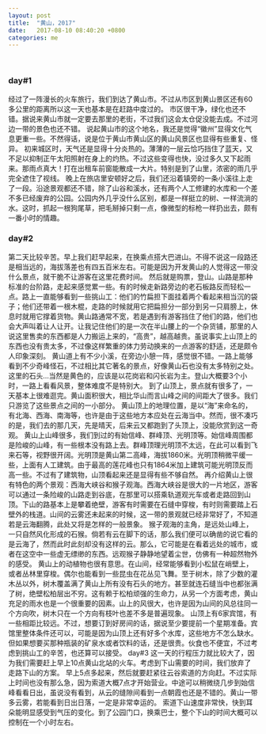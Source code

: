```yaml
---
layout: post
title:  "黄山，2017"
date:   2017-08-10 08:40:20 +0800
categories: me
---
```

 
### day#1

经过了一阵漫长的火车旅行，我们到达了黄山市。不过从市区到黄山景区还有60多公里的距离所以这一天也基本是在赶路中度过的。
市区很干净，绿化也还不错。据说来黄山市就一定要去那里的老街，不过我们这会太仓促没能去成。不过河边一带的景色也还不错。
说起黄山市的这个地名，我还是觉得“徽州”显得文化气息更重一些。不然得话，说是位于黄山市黄山区的黄山风景区也显得有些重复、怪异。
初来城区时，天气还是显得十分炎热的。薄薄的一层云恰巧挡住了蓝天，又不足以抑制正午太阳照射在身上的灼热。不过这些变得也快，没过多久又下起雨来。那雨点真大！打在出租车前窗能散成一大片。特别是到了山里，浓密的雨几乎完全遮住了视线。
晚上在旅店里安顿好之后，我们还沿着镇旁的一条小溪往上走了一段。沿途景观都还不错，除了山谷和溪水，还有两个人工修建的水库和一个差不多已经废弃的公园。公园内外几乎没什么区别，都是一样挺立的树、一样流淌的水。这时，抓起一根狗尾草，把毛掰掉只剩一点，像微型的标枪一样扔出去，颇有一番小时的情趣。
### day#2
第二天比较辛苦。早上我们赶早起来，在换乘点搭大巴进山。不得不说这一段路还是相当远的，海拔落差也有四五百米左右。可能是因为开发黄山的人觉得这一带没什么景点，就干脆不让游客在这里花费时间。
然后就是购票，登山。山路是那种标准的台阶路，走起来感觉累一些。有的时候走新路旁边的老石板路反而轻松一点。路上一直能够看到一些挑山工：他们的竹扁担下面挂着两个看起来相当沉的袋子；他们还带着一根木棍，走路的时候就用它把扁担分一部分到另一只肩膀上，休息时就用它撑着货物。黄山路通常不宽，若是遇到有游客挡住了他们的路，他们也会大声叫着让人让开。让我记住他们的是一次在半山腰上的一个杂货铺，那里的人说这里售卖的东西都是人力搬运上来的，“高贵”，越高越贵。虽说事实上山顶上的东西也没有贵太多，不过像这样繁重的体力劳动换来的一点游客的舒适，还是颇令人印象深刻。
黄山道上有不少小溪，在旁边小憩一阵，感觉很不错。一路上能够看到不少奇峰怪石，不过相比其它著名的景点，好像黄山石也没有太多特别之处。这里的石头...当然是黄色的，应该是以花岗岩和闪长岩为主。登山大概要3个小时，一路上看看风景，整体难度不是特别大。
到了山顶上，景点就有很多了，一天基本上很难逛完。黄山面积很大，相比华山而言山峰之间的间距大了很多。我们只游览了这些景点之间的一小部分。
黄山顶上的地理位置，是以“海”来命名的，有北海、西海、南海等，也许是由于这些地方本应处在云海当中。然而，很不凑巧的是，我们去的那几天，先是晴天，后来云又都跑到了头顶上，没能欣赏到这一奇观。
黄山上山峰很多，我们到过的有始信峰、群峰顶、光明顶等。始信峰周围都是险峻的山峰，有一些根本没有路上去。群峰顶理光明顶不太远，在此可以看到飞来石等，视野很开阔。光明顶是黄山第二高峰，海拔1860米。光明顶稍微平缓一些，上面有人工建筑。由于最高的莲花峰也只有1864米加上建筑可能光明顶反而高一些。不过有了建筑物，山顶看起来还是显得有些不够自然。
再介绍黄山上很有特色的两个景观：西海大峡谷和猴子观海。西海大峡谷是很大的一片地区，游客可以通过一条险峻的山路走到谷底，在那里可以搭乘轨道观光车或者走路回到山顶。下山的路基本上是攀着绝壁，游客有时需要在石缝中穿梭，有时则需要踏上石壁外的栈道。山间的云雾还未起来的时候，这一带的景观就已经非常好了，不知道若是云海翻腾，此处又将是怎样的一般景象。
猴子观海的主角，是远处山峰上，一只自然风化形成的石猴。倘若有云在脚下的话，那么我们便可以确凿的说它看的是云海了，然而此时此刻却没有这样的云。那么，它可能是在看着远处的城市，或者在这空中一些虚无缥缈的东西。远观猴子静静地望着尘世，仿佛有一种超然物外的感受。
黄山上的动植物也很有意思。在山间，经常能够看到小松鼠在峭壁上，或者丛林里穿梭。偶尔也能看到一些昆虫在花丛见飞舞。至于树木，除了少数的灌木丛以外，树木覆盖满了黄山上所有没有石头的地方。甚至就连石缝当中也都张满了树，绝壁松柏层出不穷。这有赖于松柏顽强的生命力，从另一个方面考虑，黄山充足的雨水也是一个很重要的因素。山上的风很大，也许是因为山间的风总往同一个方向吹，树木只在一个方向有枝叶也差不多是普遍现象。
山顶上有6家宾馆，有一些相距比较远。不过，想要订到好房间的话，据说至少要提前一个星期准备。宾馆里整体条件还可以，可能是因为山顶上还有好多个水库，这些地方不怎么缺水。但如果想要买那种瓶装的矿泉水或者饮料的话，还是很贵。伙食也不便宜，不过考虑到挑山工的辛苦，也还算可以接受。
day#3
这一天的行程压力就比较大了，因为我们需要赶上早上10点黄山北站的火车。考虑到下山需要的时间，我们放弃了走路下山的方案。
早上5点多起来，然后就要赶紧往云谷索道的方向赶。不过实际上时间也没有那么急，因为索道大概7点才开始营业。中途可以稍微绕几步到始信峰看看日出，虽说没有看到，从云的缝隙间看到一点朝霞也还是不错的。黄山一带多云雾，若能看到日出日落，一定是非常幸运的。
索道下山速度非常快，快到耳朵能明显感受到气压的变化。到了公园门口，换乘巴士，整个下山的时间大概可以控制在一个小时左右。

